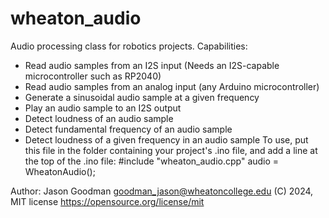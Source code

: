 # wheaton_audio

Audio processing class for robotics projects.  Capabilities:
  - Read audio samples from an I2S input (Needs an I2S-capable microcontroller such as RP2040)
  - Read audio samples from an analog input (any Arduino microcontroller)
  - Generate a sinusoidal audio sample at a given frequency
  - Play an audio sample to an I2S output
  - Detect loudness of an audio sample
  - Detect fundamental frequency of an audio sample
  - Detect loudness of a given frequency in an audio sample
To use, put this file in the folder containing
your project's .ino file, and add a line at the top of the .ino file: 
    #include "wheaton_audio.cpp"
    audio = WheatonAudio();

Author: Jason Goodman goodman_jason@wheatoncollege.edu
(C) 2024, MIT license https://opensource.org/license/mit